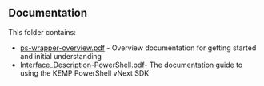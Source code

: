 ## Documentation

This folder contains:

* [ps-wrapper-overview.pdf](ps-wrapper-overview.pdf) - Overview documentation for getting started and initial understanding
* [Interface_Description-PowerShell.pdf](ps-wrapper-overview.pdf)- The documentation guide to using the KEMP PowerShell vNext SDK
